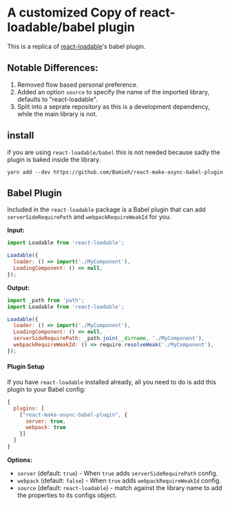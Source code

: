 # A customized Copy of react-loadable/babel plugin

This is a replica of [react-loadable](https://github.com/thejameskyle/react-loadable)'s babel plugin.

## Notable Differences:
1. Removed flow based personal preference.
2. Added an option `source` to specify the name of the imported library, defaults to "react-loadable".
3. Split into a seprate repository as this is a development dependency, while the main library is not.

## install

if you are using `react-loadable/babel` this is not needed because sadly the plugin is baked inside the library.

```
yarn add --dev https://github.com/Bamieh/react-make-async-babel-plugin
```

## Babel Plugin

Included in the `react-loadable` package is a Babel plugin that can add
`serverSideRequirePath` and `webpackRequireWeakId` for you.

**Input:**

```js
import Loadable from 'react-loadable';

Loadable({
  loader: () => import('./MyComponent'),
  LoadingComponent: () => null,
});
```

**Output:**

```js
import _path from 'path';
import Loadable from 'react-loadable';

Loadable({
  loader: () => import('./MyComponent'),
  LoadingComponent: () => null,
  serverSideRequirePath: _path.join(__dirname, './MyComponent'),
  webpackRequireWeakId: () => require.resolveWeak('./MyComponent'),
});
```

#### Plugin Setup

If you have `react-loadable` installed already, all you need to do is add this
plugin to your Babel config:

```js
{
  plugins: [
    ["react-make-async-babel-plugin", {
      server: true,
      webpack: true
    }]
  ]
}
```

**Options:**

- `server` (default: `true`) - When `true` adds `serverSideRequirePath` config.
- `webpack` (default: `false`) - When `true` adds `webpackRequireWeakId` config.
- `source` (default: `react-loadable`) - match against the library name to add the properties to its configs object.




